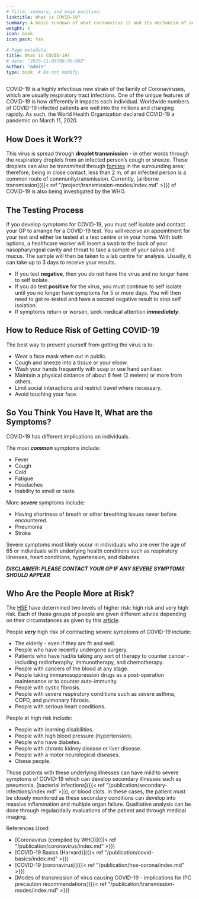 ```yaml
---
# Title, summary, and page position.
linktitle: What is COVID-19?
summary: A basic rundown of what coronavirus is and its mechanism of action.
weight: 1
icon: book
icon_pack: fas

# Page metadata.
title: What is COVID-19?
# date: "2020-11-08T00:00:00Z"
author: "admin"
type: book  # Do not modify.
---
```


COVID-19 is a highly infectious new strain of the family of Coronaviruses, which are usually respiratory tract infections. One of the unique features of COVID-19 is how differently it impacts each individual. Worldwide numbers of COVID-19 infected patients are well into the millions and changing rapidly. As such, the World Health Organization declared COVID-19 a pandemic on March 11, 2020. 

## How Does it Work??

This virus is spread through **droplet transmission** - in other words through the respiratory droplets from an infected person’s cough or sneeze. These droplets can also be transmitted through [fomites](https://medical-dictionary.thefreedictionary.com/fomites) in the surrounding area; therefore, being in close contact, less than 2 m, of an infected person is a common route of communitytransmission. Currently, [airborne transmission]({{< ref "/project/transmission-modes/index.md" >}}) of COVID-19 is also being investigated by the WHO.

## The Testing Process

If you develop symptoms for COVID-19, you must self isolate and contact your GP to arrange for a COVID-19 test. You will receive an appointment for your test and either be tested at a test centre or in your home. With both options, a healthcare worker will insert a swab to the back of your nasopharyngeal cavity and throat to take a sample of your saliva and mucus. The sample will then be taken to a lab centre for analysis. Usually, it can take up to 3 days to receive your results.

* If you test **negative**, then you do not have the virus and no longer have to self isolate. 
* If you do test **positive** for the virus, you must continue to self isolate until you no longer have symptoms for 5 or more days. You will then need to get re-tested and have a second negative result to stop self isolation. 
* If symptoms return or worsen, seek medical attention **_immediately_**.

## How to Reduce Risk of Getting COVID-19

The best way to prevent yourself from getting the virus is to:

* Wear a face mask when out in public.
* Cough and sneeze into a tissue or your elbow.
* Wash your hands frequently with soap or use hand sanitiser.
* Maintain a physical distance of about 6 feet (2 meters) or more from others.
* Limit social interactions and restrict travel where necessary.
* Avoid touching your face. 

## So You Think You Have It, What are the Symptoms?

COVID-19 has different implications on individuals. 

The most **_common_** symptoms include:

* Fever
* Cough
* Cold
* Fatigue
* Headaches
* Inability to smell or taste

More **_severe_** symptoms include:

* Having shortness of breath or other breathing issues never before encountered.
* Pneumonia
* Stroke

Severe symptoms most likely occur in individuals who are over the age of 65 or individuals with underlying health conditions such as respiratory illnesses, heart conditions, hypertension, and diabetes.  

**_DISCLAIMER: PLEASE CONTACT YOUR GP IF ANY SEVERE SYMPTOMS SHOULD APPEAR_**

## Who Are the People More at Risk?

The [HSE](https://www2.hse.ie/coronavirus/) have determined two levels of higher risk: high risk and very high risk. Each of these groups of people are given different advice depending on their circumstances as given by this [article](https://www2.hse.ie/conditions/coronavirus/people-at-higher-risk.html).

People **_very_** high risk of contracting severe symptoms of COVID-19 include:

* The elderly - even if they are fit and well.
* People who have recently undergone surgery.
* Patients who have had/is taking any sort of therapy to counter cancer - including radiotheraphy, immunotherapy, and chemotherapy.
* People with cancers of the blood at any stage.
* People taking immunosuppression drugs as a post-operation maintenance or to counter auto-immunity.
* People with cystic fibrosis.
* People with severe respiratory conditions such as severe asthma, COPD, and pulmonary fibrosis.
* People with serious heart conditions.

People at high risk include:

* People with learning disabilities.
* People with high blood pressure (hypertension).
* People who have diabetes.
* People with chronic kidney disease or liver disease.
* People with a motor neurological diseases.
* Obese people.

Those patients with these underlying illnesses can have mild to severe symptoms of COVID-19 which can develop secondary illnesses such as pneumonia, [bacterial infections]({{< ref "/publication/secondary-infections/index.md" >}}), or blood clots. In these cases, the patient must be closely monitored as these secondary conditions can develop into massive inflammation and multiple organ failure. Qualitative analysis can be done through regular/daily evaluations of the patient and through medical imaging.

References Used:

* [Coronavirus (compiled by WHO)]({{< ref "/publication/coronavirus/index.md" >}})
* [COVID-19 Basics (Harvard)]({{< ref "/publication/covid-basics/index.md" >}})
* [COVID-19 (coronavirus)]({{< ref "/publication/hse-corona/index.md" >}})
* [Modes of transmission of virus causing COVID-19 - implications for IPC precaution recommendations]({{< ref "/publication/transmission-modes/index.md" >}})

